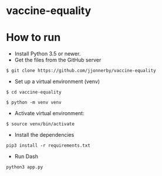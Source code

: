 # vaccine-equality

# How to run

- Install Python 3.5 or newer.
- Get the files from the GitHub server

```$ git clone https://github.com/jjonnerby/vaccine-equality```

- Set up a virtual environment (venv)

```$ cd vaccine-equality```

```$ python -m venv venv```

- Activate virtual environment:

```$ source venv/bin/activate```

- Install the dependencies

```pip3 install -r requirements.txt```

- Run Dash


```python3 app.py```



